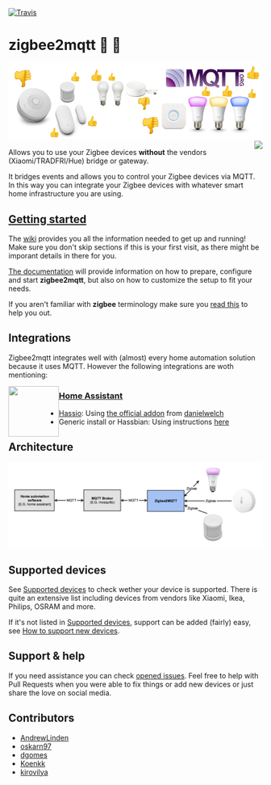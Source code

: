 [![Travis](https://img.shields.io/travis/Koenkk/zigbee2mqtt.svg)](https://api.travis-ci.org/Koenkk/zigbee2mqtt.svg)

# zigbee2mqtt :bridge_at_night: :honeybee:
![Thumbs up or down?](header.png)
<img align="right" height="40px" src="https://user-images.githubusercontent.com/7738048/40915536-1993dd32-6805-11e8-9f22-4dfca52133c0.png">

Allows you to use your Zigbee devices **without** the vendors (Xiaomi/TRADFRI/Hue) bridge or gateway.

It bridges events and allows you to control your Zigbee devices via MQTT. In this way you can integrate your Zigbee devices with whatever smart home infrastructure you are using. 

## [Getting started](https://github.com/Koenkk/zigbee2mqtt/wiki/Getting-started)
The [wiki](https://github.com/Koenkk/zigbee2mqtt/wiki) provides you all the information needed to get up and running! Make sure you don't skip sections if this is your first visit, as there might be imporant details in there for you. 

[The documentation](https://github.com/Koenkk/zigbee2mqtt/wiki) will provide information on how to prepare, configure and start **zigbee2mqtt**, but also on how to customize the setup to fit your needs. 

If you aren't familiar with **zigbee** terminology make sure you [read this](https://github.com/Koenkk/zigbee2mqtt/wiki/ZigBee-network) to help you out.  

## Integrations
Zigbee2mqtt integrates well with (almost) every home automation solution because it uses MQTT. However the following integrations are woth mentioning:

<img align="left" height="100px" width="100px" src="https://user-images.githubusercontent.com/7738048/40914297-49e6e560-6800-11e8-8904-36cce896e5a8.png">

### [Home Assistant](https://www.home-assistant.io/)
- [Hassio](https://www.home-assistant.io/hassio/): Using [the official addon](https://github.com/danielwelch/hassio-zigbee2mqtt) from [danielwelch](https://github.com/danielwelch)
- Generic install or Hassbian: Using instructions [here](https://github.com/Koenkk/zigbee2mqtt/wiki/Integrating-with-Home-Assistant)

## Architecture 
![Architecture](architecture.png)

## Supported devices
See [Supported devices](https://github.com/Koenkk/zigbee2mqtt/wiki/Supported-devices) to check wether your device is supported. There is quite an extensive list including devices from vendors like Xiaomi, Ikea, Philips, OSRAM and more. 

If it's not listed in [Supported devices](https://github.com/Koenkk/zigbee2mqtt/wiki/Supported-devices), support can be added (fairly) easy, see [How to support new devices](https://github.com/Koenkk/zigbee2mqtt/wiki/How-to-support-new-devices).

## Support & help
If you need assistance you can check [opened issues](https://github.com/Koenkk/zigbee2mqtt/issues). Feel free to help with Pull Requests when you were able to fix things or add new devices or just share the love on social media. 

## Contributors
* [AndrewLinden](https://github.com/AndrewLinden)
* [oskarn97](https://github.com/oskarn97)
* [dgomes](https://github.com/dgomes)
* [Koenkk](https://github.com/Koenk)
* [kirovilya](https://github.com/kirovilya)
